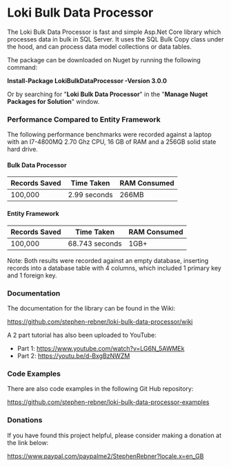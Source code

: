 # Loki Bulk Data Processor
The Loki Bulk Data Processor is fast and simple Asp.Net Core library which processes data in bulk in SQL Server. It uses the SQL Bulk Copy class under the hood, and can process data model collections or data tables.

The package can be downloaded on Nuget by running the following command:

**Install-Package LokiBulkDataProcessor -Version 3.0.0**

Or by searching for "**Loki Bulk Data Processor**" in the "**Manage Nuget Packages for Solution**" window.

### Performance Compared to Entity Framework

The following performance benchmarks were recorded against a laptop with an I7-4800MQ 2.70 Ghz CPU, 16 GB of RAM and a 256GB solid state hard drive. 

#### Bulk Data Processor

<table>
  <thead>
    <tr>
      <th>Records Saved</th>
      <th>Time Taken</th>
      <th>RAM Consumed</th>
    </tr>
  </thead>
  <tbody>
    <td>100,000</td>
    <td>2.99 seconds</td> 
    <td>266MB</td> 
  </tbody>
</table>

#### Entity Framework

<table>
  <thead>
    <tr>
      <th>Records Saved</th>
      <th>Time Taken</th>
      <th>RAM Consumed</th>
    </tr>
  </thead>
  <tbody>
    <td>100,000</td>
    <td>68.743 seconds</td> 
    <td>1GB+</td> 
  </tbody>
</table>

Note: Both results were recorded against an empty database, inserting records into a database table with 4 columns, which included 1 primary key and 1 foreign key.

### Documentation

The documentation for the library can be found in the Wiki: 

https://github.com/stephen-rebner/loki-bulk-data-processor/wiki

A 2 part tutorial has also been uploaded to YouTube:

- Part 1: https://www.youtube.com/watch?v=LG6N_5AWMEk
- Part 2: https://youtu.be/d-BxgBzNWZM

### Code Examples

There are also code examples in the following Git Hub repository:

https://github.com/stephen-rebner/loki-bulk-data-processor-examples

### Donations

If you have found this project helpful, please consider making a donation at the link below:

https://www.paypal.com/paypalme2/StephenRebner?locale.x=en_GB 

